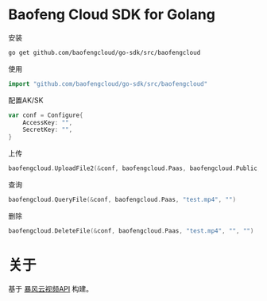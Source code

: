# Baofeng Cloud SDK for Golang

安装
``` bash
go get github.com/baofengcloud/go-sdk/src/baofengcloud
```
使用
``` go
import "github.com/baofengcloud/go-sdk/src/baofengcloud"
```
配置AK/SK
``` go
var conf = Configure{
	AccessKey: "",
	SecretKey: "",
}
```
上传
``` go
baofengcloud.UploadFile2(&conf, baofengcloud.Paas, baofengcloud.Public, "C:\\test.mp4", "test.mp4", "", "")
```
查询
``` go
baofengcloud.QueryFile(&conf, baofengcloud.Paas, "test.mp4", "")
```
删除
``` go
baofengcloud.DeleteFile(&conf, baofengcloud.Paas, "test.mp4", "", "")
```

# 关于

基于 [暴风云视频API](http://www.baofengcloud.com/apisdk/doc.html) 构建。
